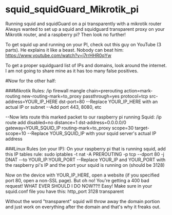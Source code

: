 # squid_squidGuard_Mikrotik_pi
Running squid and squidGuard on a pi transparently with a mikrotik router
Always wanted to set up a squid and squidguard transparent proxy on your Mikrotik router, and a raspberry pi? Then look no further!


To get squid up and running on your PI, check out this guy on YouTube (3 parts). He explains it like a beast. Nobody can beat him:
https://www.youtube.com/watch?v=j7rrHHR0qYw

To get a proper squidguard list of IPs and domains, look around the internet. I am not going to share mine as it has too many false positives.

#Now for the other half:

###Mikrotik Rules:
/ip firewall mangle chain=prerouting action=mark-routing new-routing-mark=to_proxy passthrough=yes protocol=tcp src-address=YOUR_IP_HERE dst-port=80
--Replace YOUR_IP_HERE with an actual IP or subnet
--Add port 443, 8080, etc


--Now lets route this marked packet to our raspberry pi running Squid:
/ip route add disabled=no distance=1 dst-address=0.0.0.0/0 gateway=YOUR_SQUID_IP routing-mark=to_proxy scope=30 target-scope=10
--Replace YOUR_SQUID_IP with your squid server's actual IP address


###Linux Rules (on your IP):
On your raspberry pi that is running squid, add this IP tables rule:
sudo iptables -t nat -A PREROUTING -p tcp --dport 80 -j DNAT --to YOUR_IP:YOUR_PORT
--Replace YOUR_IP and YOUR_PORT with the raspberry pi's IP and the port your squid is running on (should be 3128)


Now on the device with YOUR_IP_HERE, open a website (if you specified port 80, open a non-SSL page). 
But oh no! You're getting a 400 bad request! WHAT EVER SHOULD I DO NOW??!! Easy! Make sure in your squid.conf file you have this:
http_port 3128 transparent

Without the word "transparent" squid will throw away the domain portion and just work on everything after the domain and that's why it freaks out.
